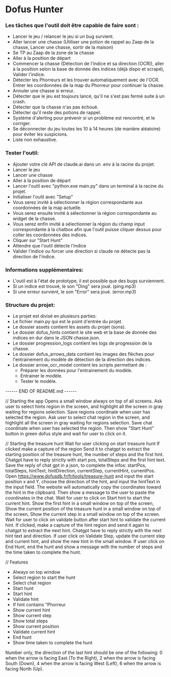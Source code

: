 # Dofus Hunter

### Les tâches que l'outil doit être capable de faire sont :
- Lancer le jeu / relancer le jeu si un bug survient.
- Aller lancer une chasse (Utiliser une potion de rappel au Zaap de la chasse, Lancer une chasse, sortir de la maison)
- Se TP au Zaap de la zone de la chasse
- Aller à la position de départ
- Commencer la chasse (Détection de l'indice et sa direction (OCR)), aller à la position selon la base de donnée des indices (déjà dispo et scrapé), Valider l'indice.
- Détecter les Phorreurs et les trouver automatiquement avec de l'OCR. Entrer les coordonnées de la map du Phorreur pour continuer la chasse.
- Annuler une chasse si erreur.
- Détecter que le jeu est toujours lancé, qu'il ne s'est pas fermé suite à un crash.
- Détecter que la chasse n'as pas échoué.
- Détecter qu'il reste des potions de rappel.
- Système d'alerting pour prévenir si un problème est rencontré, et le corriger.
- Se déconnecter du jeu toutes les 10 à 14 heures (de manière aléatoire) pour éviter les suspicions.
- Liste non exhaustive.

### Tester l'outil:
- Ajouter votre clé API de claude.ai dans un .env à la racine du projet.
- Lancer le jeu
- Lancer une chasse
- Aller à la position de départ
- Lancer l'outil avec "python.exe main.py" dans un terminal à la racine du projet.
- Initialiser l'outil avec "Setup"
- Vous serez invité à sélectionner la région correspondante aux coordonnées de la map actuelle.
- Vous serez ensuite invité à sélectionner la région correspondante au widget de la chasse.
- Vous serez enfin invité à sélectionner la région du champ input correspondante à la chatbox afin que l'outil puisse cliquer dessus pour coller les coordonnées des indices.
- Cliquer sur "Start Hunt"
- Attendre que l'outil détecte l'indice
- Valider l'indice ou forcer une direction si claude ne détecte pas la direction de l'indice.

### Informations supplémentaires:
- L'outil est à l'état de prototype, il est possible que des bugs surviennent.
- Si un indice est trouvé, le son "Ding" sera joué. (ping.mp3)
- Si une erreur survient, le son "Error" sera joué. (error.mp3)

### Structure du projet:
- Le projet est divisé en plusieurs parties:
- Le fichier main.py qui est le point d'entrée du projet.
- Le dossier assets contient les assets du projet (sons).
- Le dossier dofus_hints contient le site web et la base de donnée des indices en dur dans le JSON chasse.json.
- Le dossier progression_logs contient les logs de progression de la chasse.
- Le dossier dofus_arrows_data contient les images des flèches pour l'entrainement du modèle de détection de la direction des indices.
- Le dossier arrow_ocr_model contient les scripts permettant de :
    - Préparer les données pour l'entrainement du modèle.
    - Entrainer le modèle.
    - Tester le modèle.



------ END OF README.md ------

// Starting the app
Opens a small window always on top of all screens.
Ask user to select hints region in the screen, and highlight all the screen in gray waiting for regions selection.
Save regions coordinate when user has selected the region.
Ask user to select chat region in the screen, and highlight all the screen in gray waiting for regions selection.
Save chat coordinate when user has selected the region.
Then show "Start Hunt" button in green dofus style and wait for user to click on it.

// Starting the treasure hunt
Wait for user clicking on start treasure hunt
If clicked make a capture of the region
Send it to chatgpt to extract the starting position of the treasure hunt, the number of steps and the first hint. Chatgpt have to reply strictly with start pos, totalSteps and the first hint text.
Save the reply of chat gpt in a json, to complete the infos: startPos, totalSteps, hintText, hintDirection, currentStep, currentHint, currentPos.
Open https://www.dofusdb.fr/fr/tools/treasure-hunt and input the start position x and Y, choose the direction of the hint, and input the hintText in the input field.
The website will automatically copy the coordinates toward the hint in the clipboard.
Then show a message to the user to paste the coordinates in the chat. Wait for user to click on Start hint to start the current hint.
Show the first hint in a small window on top of the screen, Show the current position of the treasure hunt in a small window on top of the screen, Show the current step in a small window on top of the screen.
Wait for user to click on validate button after start hint to validate the current hint. If clicked, make a capture of the hint region and send it again to chatgpt to extract the next hint. Chatgpt have to reply strictly with the next hint text and direction.
If user click on Validate Step, update the current step and current hint, and show the new hint in the small window.
If user click on End Hunt, end the hunt and show a message with the number of steps and the time taken to complete the hunt.

// Features
- Always on top window
- Select region to start the hunt
- Select chat region
- Start hunt
- Start hint
- Validate hint
- If hint contains "Phorreur
- Show current hint
- Show current step
- Show total steps
- Show current position
- Validate current hint
- End hunt
- Show time taken to complete the hunt

Number only, the direction of the last hint should be one of the following: 0 when the arrow is facing East (To the Right), 2 when the arrow is facing South (Down), 4 when the arrow is facing West (Left), 6 when the arrow is facing North (Up).
